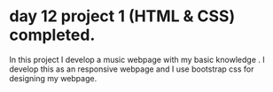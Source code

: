  # day 12 project 1 (HTML & CSS) completed.
   In this project I develop a music webpage with my basic knowledge .
   I develop this as an responsive webpage and I use bootstrap css for designing my webpage.
